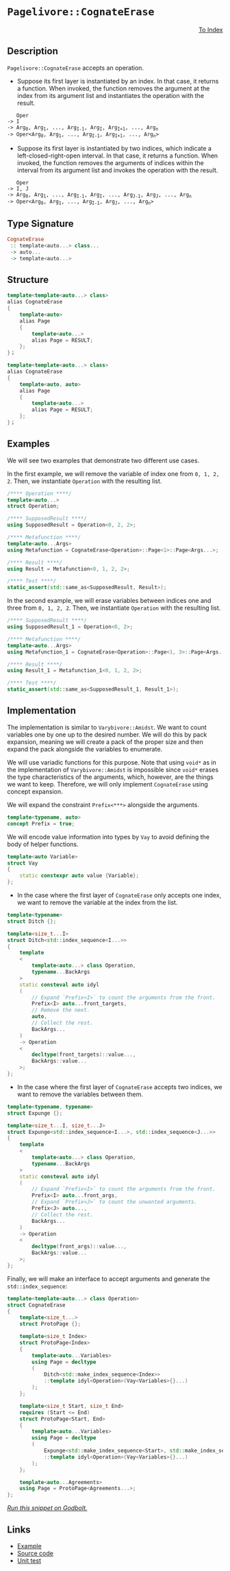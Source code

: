 <!-- Copyright 2024 Feng Mofan
SPDX-License-Identifier: Apache-2.0 -->

# `Pagelivore::CognateErase`

<p style='text-align: right;'><a href="../../../facilities/metafunctions.md#pagelivore-cognate-erase">To Index</a></p>

## Description

`Pagelivore::CognateErase` accepts an operation.

- Suppose its first layer is instantiated by an index.
In that case, it returns a function.
When invoked, the function removes the argument at the index from its argument list and instantiates the operation with the result.

<pre><code>   Oper
-> I
-> Arg<sub>0</sub>, Arg<sub>1</sub>, ..., Arg<sub>I-1</sub>, Arg<sub>I</sub>, Arg<sub>I+1</sub>, ..., Arg<sub>n</sub>
-> Oper&lt;Arg<sub>0</sub>, Arg<sub>1</sub>, ..., Arg<sub>I-1</sub>, Arg<sub>I+1</sub>, ..., Arg<sub>n</sub>&gt;</code></pre>

- Suppose its first layer is instantiated by two indices, which indicate a left-closed-right-open interval.
In that case, it returns a function.
When invoked, the function removes the arguments of indices within the interval from its argument list and invokes the operation with the result.

<pre><code>   Oper
-> I, J
-> Arg<sub>0</sub>, Arg<sub>1</sub>, ..., Arg<sub>I-1</sub>, Arg<sub>I</sub>, ..., Arg<sub>J-1</sub>, Arg<sub>J</sub>, ..., Arg<sub>n</sub>
-> Oper&lt;Arg<sub>0</sub>, Arg<sub>1</sub>, ..., Arg<sub>I-1</sub>, Arg<sub>J</sub>, ..., Arg<sub>n</sub>&gt;</code></pre>

## Type Signature

```Haskell
CognateErase
 :: template<auto...> class...
 -> auto...
 -> template<auto...>
```

## Structure

```C++
template<template<auto...> class>
alias CognateErase
{
    template<auto>
    alias Page
    {
        template<auto...>
        alias Page = RESULT;
    };
}；
```

```C++
template<template<auto...> class>
alias CognateErase
{
    template<auto, auto>
    alias Page
    {
        template<auto...>
        alias Page = RESULT;
    };
}；
```

## Examples

We will see two examples that demonstrate two different use cases.

In the first example, we will remove the variable of index one from `0, 1, 2, 2`.
Then, we instantiate `Operation` with the resulting list.

```C++
/**** Operation ****/
template<auto...>
struct Operation;

/**** SupposedResult ****/
using SupposedResult = Operation<0, 2, 2>;

/**** Metafunction ****/
template<auto...Args>
using Metafunction = CognateErase<Operation>::Page<1>::Page<Args...>;

/**** Result ****/
using Result = Metafunction<0, 1, 2, 2>;

/**** Test ****/
static_assert(std::same_as<SupposedResult, Result>);
```

In the second example, we will erase variables between indices one and three from `0, 1, 2, 2`. Then, we instantiate `Operation` with the resulting list.

```C++
/**** SupposedResult ****/
using SupposedResult_1 = Operation<0, 2>;

/**** Metafunction ****/
template<auto...Args>
using Metafunction_1 = CognateErase<Operation>::Page<1, 3>::Page<Args...>;

/**** Result ****/
using Result_1 = Metafunction_1<0, 1, 2, 2>;

/**** Test ****/
static_assert(std::same_as<SupposedResult_1, Result_1>);
```

## Implementation

The implementation is similar to `Varybivore::Amidst`.
We want to count variables one by one up to the desired number.
We will do this by pack expansion, meaning we will create a pack of the proper size and then expand the pack alongside the variables to enumerate.

We will use variadic functions for this purpose.
Note that using `void*` as in the implementation of `Varybivore::Amidst` is impossible since `void*` erases the type characteristics of the arguments, which, however, are the things we want to keep.
Therefore, we will only implement `CognateErase` using concept expansion.

We will expand the constraint `Prefix<***>` alongside the arguments.

```C++
template<typename, auto>
concept Prefix = true;
```

We will encode value information into types by `Vay` to avoid defining the body of helper functions.

```C++
template<auto Variable>
struct Vay
{
    static constexpr auto value {Variable};
};
```

- In the case where the first layer of `CognateErase` only accepts one index, we want to remove the variable at the index from the list.

```C++
template<typename>
struct Ditch {};

template<size_t...I>
struct Ditch<std::index_sequence<I...>>
{
    template
    <
        template<auto...> class Operation,
        typename...BackArgs
    >
    static consteval auto idyl
    (
        // Expand `Prefix<I>` to count the arguments from the front.
        Prefix<I> auto...front_targets,
        // Remove the next.
        auto,
        // Collect the rest.
        BackArgs...
    )
    -> Operation
    <
        decltype(front_targets)::value...,
        BackArgs::value...
    >;
};
```

- In the case where the first layer of `CognateErase` accepts two indices, we want to remove the variables between them.

```C++
template<typename, typename>
struct Expunge {};

template<size_t...I, size_t...J>
struct Expunge<std::index_sequence<I...>, std::index_sequence<J...>>
{
    template
    <
        template<auto...> class Operation,
        typename...BackArgs
    >
    static consteval auto idyl
    (
        // Expand `Prefix<I>` to count the arguments from the front.
        Prefix<I> auto...front_args,
        // Expand `Prefix<J>` to count the unwanted arguments.
        Prefix<J> auto...,
        // Collect the rest.
        BackArgs...
    )
    -> Operation
    <
        decltype(front_args)::value...,
        BackArgs::value...
    >;
};
```

Finally, we will make an interface to accept arguments and generate the `std::index_sequence`:

```C++
template<template<auto...> class Operation>
struct CognateErase
{
    template<size_t...>
    struct ProtoPage {};

    template<size_t Index>
    struct ProtoPage<Index>
    {
        template<auto...Variables>
        using Page = decltype
        (
            Ditch<std::make_index_sequence<Index>>
            ::template idyl<Operation>(Vay<Variables>{}...)
        );
    };

    template<size_t Start, size_t End>
    requires (Start <= End)
    struct ProtoPage<Start, End>
    {
        template<auto...Variables>
        using Page = decltype
        (
            Expunge<std::make_index_sequence<Start>, std::make_index_sequence<End-Start>>
            ::template idyl<Operation>(Vay<Variables>{}...)
        );
    };

    template<auto...Agreements>
    using Page = ProtoPage<Agreements...>;
};
```

[*Run this snippet on Godbolt.*](https://godbolt.org/#z:OYLghAFBqd5QCxAYwPYBMCmBRdBLAF1QCcAaPECAMzwBtMA7AQwFtMQByARg9KtQYEAysib0QXACx8BBAKoBnTAAUAHpwAMvAFYTStJg1DIApACYAQuYukl9ZATwDKjdAGFUtAK4sGIAKwA7KSuADJ4DJgAcj4ARpjEEpIAnKQADqgKhE4MHt6%2BAcEZWY4C4ZExLPGJUql2mA45QgRMxAR5Pn5Btpj2pQzNrQTl0XEJSXUtbR0F3QpTwxGjVeO1AJS2qF7EyOwcAPQAVMcnp2fnh/smGgCCRycA1AAimGmujMh4mAoPp1e39wuQLO/xu1zBZgAzBFkN4sA8TJC3F5HLRCABPRHYcHmaEMWFeeGItzIeboLBULE4gGnB4ANSY6N%2BJ1BBEwLDSBjZxKYKNQ9NaeCYsXoVNu82IXgcAsxtxMgQsD3mTEcyAeaAY80wqjSxAevKIDwAbmIvJgEQqGcQhSLMPKnojFfbHdS7rTlMRMDRVMzjqz2ZyVXakQR0W9mGxSPq%2BWKbhrdmkCA8PV68D7EU8HgRJcGrHKacDC39wYDDg8AJIc%2BhsQQqnK%2By4lovNxv5t2PJ6EZAIBv%2BqtB4mh8OsYPY8XZqVJzsEbsWqyBB2QvNg25s/vcpFZABemAA%2BgQAHRH8uxiWT55dhDEskgEARLCqXdKACOZvxwbc5aPB6pkLHYIVcEHmArMAy5O1bhAhEkSAqCQLXQMNzcA1UG/LF1QMBQfgAeTeYg6wEUhYLgrMw0YEdvwsJhkAAaxuYhgAUYjoP/KDlVVdUBC1E1aGjQ08HQdFaGYiBmKg/Z9gebAdUMdAEQANg0FNvWJE8/xMRSs35NAvEELMEHNVpgB8RgCB%2BKhiFQFh9PNCzZB/SCSOTT0VKRNTsD41CjzswR9yMzAzKIxySIkh4ACV2VQI1zQIAyHkiVRDzEkCUKCm4nIeUK8j6GyHk9eYHPSpyqNo%2BjGLQ4KHjWZiAFp0NwhICIYZjiWS4CsFhIdMGoSzfKmYAAoUNZbx4s1vzSjKSrohiFBG01MAqorgN/ZdnSXV1SyknVdIG3twQQ8DBzIiNMCjLqTtPCdpWktIdvNeV50XVbVzAgdNzwHd92/cso23PdDyPAApS7JWu7ajA/G87wYB8n0wV8Pg/L8jyxX6CHQW9721OGEffYlAbQ9T1LlQDKoOgdKtayqoPJpCUMJjzYSYLCHga/D%2Bgmpzzooo8prKpjKeJpalRaDiNW4sRPIeAShJEtrMskm7ZIUpSXLTVSqU0w0dL02LDIYkzBHMyzrL1h4fKS6mQOU9W3PQ%2BnvN6ghdyMhROZCxWZJhlWbdUfHNY0LTON0pMzd0gB3Qw2TkozDbMwqMt9/2/088b5ayzwcrN/LLeFqC%2BZmxaoOqyq6pTtmmpamCrfahpaC6nrZBdmbhpAUaFqPd24ILxi5u8DuE5AlacQXF0202jxgGYNlsHwpQ9pe9cP1pj8HZ/FOmZZiv%2BhB89J%2BnnA54ggDlxp16kL%2Br6UaFtirqTD1UCIZQmF2h61ue4WV%2BvD7/orGHtVjLfUG99LJPxfkjf%2Bfsb5D1JnneC59V58m/FaG09AmLQJIl4LIRhkzgOgpmDq9cyLy1EjXOC05uzXnRreFgTAaJ7ixo%2BF8b5diqUgb%2BViGUQK3hXtLQSwkkTbxyFiCADJMRIhQcKNBVJAILm/CXOBwFqrrUpqPFRK5P4IO/p9JMgw2i/R/vuKSMNAEgU9K%2BPA%2BUHgQD0UmVqkJMzYBhgooB54H5gIGsSWxUYnHoFMctWBGUv5IjXpI206DOGYOwcAXBr8HEPEIV1Eh8soI3TulQjGIBaH0N3IwnGLCPy2NRiLTJ2SGGQPyYjYkviapFKJpErhPCEF8NloIvClc/yiMZMSMJ0j1KyKePI%2BWyjT4wKeq6M%2BS8eRIKPDcYAnp2SmQicxLBEQYnPziZmdxqANkfjmQsms8dr7YnUe/DaLZCygk2gAMUsfMLarBOTmmLAWC5FxQQ4ihDCOE90kTxleGZWMTZHhCIEAvG4wTkIzPXv%2BM80pQXNVOa8ssQgvBpGKJgdAEUFBeHruC1ZODUXosyJi7FuK7HxIRcSDQUYzC0uHuPWkABZAKTAqC6UaGCl5EKtEhOhfzWMBKYkspaOy/E/R8EPH3kGWezMPxUr/LeXZxIuBYiVeA4k/MGZjw0ZtMleLuVCvCt8clkqRVso5TvJENKHhcFpfSomH9NoABVvhJm5exPAyAXZYQSAQCAUMFAjh9V4tFGKsUmvrlGfVBAsQjPOW8oEVzaRCAaAIOS0lHn0HBaWRN3LgXHAeES8NMb8XRKLWGklEacX113FwSVCq3A2rMAy3VzLWVis5QwcFkK14CqFka81nb%2Bh1sldKmeR9iQKuwOqzxSI7UPEhGqkAyqkRauOTqgtZZS2GvLTG0dGYHhDstTkOt1KowLrpQ8FtjqE2Ftdfcj1osvU%2BqUG0AN1CQBBrYCGpExaq37oXYBuNjoOAbFoJwfwvA/AcC0KQVAnA3DWGsEqLYOx7pQh4KQAgmgwMbBogESQB4NAAA4zBmGSMkLg/hSMka4IEQI0gIMcEkLwFgEgNA0pg3BhDHBeCzRpTh2DYHSBwFgDARAIAtgEFugQcglA0AcjoAkKII5OCqBI/JGq8lJAPGAMgNUUgDxmF4JiwgJABJ6H4IIEQYh2BSBkIIRQKh1DCdILoO14d8JpE4DwcDkHoO4fg5wbCKJZMPFQFQB4GmtM6b0wZ21RGzDWI8Ep%2BgepcRcDWLwITWgNgQCQIptIymyAUAgEVkrIBgBSDpTQeuCRZoQFiEF2IERWjol87wVrzBiDomwrEbQDQhNYcU4c7CDBaAdbc1gWIXhgDIVoLQWa3BeBYFoUYcQ03LFDbwNFZbcHtQNBRHsLDEQ2TMbg2iWI%2BFeseCwEF7MeB2MrdINFYgsQSUvHW8ANERhcMbCoAYRidIvjhwajBrD1nhCiHEA5qHzm1BBY8/oQwxhkOWH0HgWIs1IAbFQImHIy2apkgzKYSw1gzA8be9aLAOOIAbHqF2lwMMZh%2BDtWEJYlRqh6GKNkAQrOeeZD5wwEYXPVg9D6E0BYAu7WM/6LY0XYwai2Gl54ToehlRtEVysGoDO0O7AkP5jgUHSDcd4Lx6LmntO6f04ZpL1jcDmYy5h7L2H/sbAMkwLAiR6ekAI5ISEB5kiQkYxoSQZhJCKQ0P4eSqRmOsdIOxyEXADzyS4PJEjyQ6PyX8JIajwf5Km6C7x/jIBBP/dExJgrUmwsonk%2BVqyxX0uqbYJwVoLAjSBBqkwDCqPbXJAPCng7%2BAiA06s7IWzsPpDw6UIjtzug6VeaYD5lbRuTdm%2BCxwULMmUQRaizF63vecFcAH0PlLjeSsIihGYV3uWRPV4q%2Bl%2Bvj/xhMyMCfrgNK6tsmII15rbnut2tOtSBADet%2BtBsHBgDRtTJxtJsgsZs5sFsltgC1tUdNs4N8BPRGg9sgtDtkBjtgCzteggsrsbt0Q7s9g4NHtnssM3sPslAvs0C1kK9AcX4FAQdMAwdwxgCodJ97Np9ZAEdXM4MF8Uc/sycrAMcrs6c8cCcuJOBid0ZSd0cLBKdzdqcBJvh4AGdegdtnAIBXAZcQgYZtduc7Ved%2BgjCLCchTDxc5cpchgjD7CBAFdOclcNdVd8g2cVchhbDddNhtgDcst9AAsi83MLcD84s38YkT9B9iMHcR8SAr9k9b93dSBPdvdKAjcE8k8B8w9Ah/BkgGNIRw9I888wieNOBS9y9hN8sq8kBpNZNn8L9m81MOB284sWAFAjQ1QjRYjwJ5hTNEix87VeCYd%2BDHN5BZ9hCdAQBIRSAl8V8/MQjjdAtwiQta8kxItotOjujej%2Bigx7kIBUsm8EhkjIRUjajRNCsWiEhmi0txgej0Vdw%2BjkhdwBjnZVAdM%2BA6Af8/8Ws2tetgDQC%2BsBshsoCrIxsJspsMDMBZt5sxBkCXtUCNtKDVtttsCtC3M8CCCXsiCLteBSD2sKCHtrQaDeA6DPt2QmC/srjWDgdQdwceCJ9xikhJihCkc5ixC0dycpCscZD4M5DNROB9gbwJCKcqcEgactDccJc9C/ADCWc1cCh2cTC3CddBcSgcgrChd%2Bg/CNddCu1bEnDDT5cFh9TZdPD1dLTfD1SzC9dAj7M181jKiOAdjdMuiejjQDi2QjjHdR9kisscs0iMjxhfd482MQAKMDxIRIR/AaM89ONYzAgM8KjzcqjbAy83daj8MQBJB/Ag96NAhOMSMUguAuAyMzBC9mNIQXT0y%2BNsy8sjcTM0zN9gyczXsGscg8ygA%3D%3D)

## Links

- [Example](../../../code/facilities/metafunctions/pagelivore/cognate_erase/implementation.hpp)
- [Source code](../../../../conceptrodon/pagelivore/cognate_erase.hpp)
- [Unit test](../../../../tests/unit/metafunctions/pagelivore/cognate_erase.test.hpp)
